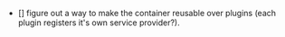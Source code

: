 - [] figure out a way to make the container reusable over plugins (each plugin registers it's own service provider?).
